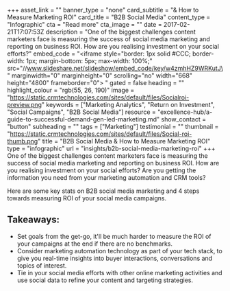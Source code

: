 +++
asset_link = ""
banner_type = "none"
card_subtitle = "& How to Measure Marketing ROI"
card_title = "B2B Social Media"
content_type = "Infographic"
cta = "Read more"
cta_image = ""
date = 2017-02-21T17:07:53Z
description = "One of the biggest challenges content marketers face is measuring the success of social media marketing and reporting on business ROI. How are you realising investment on your social efforts?"
embed_code = "<iframe style=\"border: 1px solid #CCC; border-width: 1px; margin-bottom: 5px; max-width: 100%;\" src=\"//www.slideshare.net/slideshow/embed_code/key/w4zmhHZ9WRKutJ\" marginwidth=\"0\" marginheight=\"0\" scrolling=\"no\" width=\"668\" height=\"4800\" frameborder=\"0\"> </iframe>"
gated = false
heading = ""
highlight_colour = "rgb(55, 26, 190)"
image = "https://static.crmtechnologies.com/sites/default/files/Socialroi-preview.png"
keywords = ["Marketing Analytics", "Return on Investment", "Social Campaigns", "B2B Social Media"]
resource = "excellence-hub/a-guide-to-successful-demand-gen-led-marketing.md"
show_contact = "button"
subheading = ""
tags = ["Marketing"]
testimonial = ""
thumbnail = "https://static.crmtechnologies.com/sites/default/files/Social-roi-thumb.png"
title = "B2B Social Media & How to Measure Marketing ROI"
type = "infographic"
url = "insights/b2b-social-media-marketing-roi"
+++
One of the biggest challenges content marketers face is measuring the success of social media marketing and reporting on business ROI. How are you realising investment on your social efforts? Are you getting the information you need from your marketing automation and CRM tools?

Here are some key stats on B2B social media marketing and 4 steps towards measuring ROI of your social media campaigns.

## Takeaways:

* Set goals from the get-go, it'll be much harder to measure the ROI of your campaigns at the end if there are no benchmarks.
* Consider marketing automation technology as part of your tech stack, to give you real-time insights into buyer interactions, conversations and topics of interest.
* Tie in your social media efforts with other online marketing activities and use social data to refine your content and targeting strategies. 